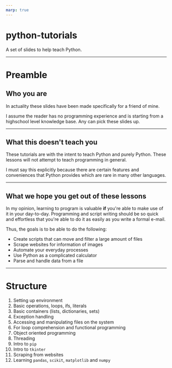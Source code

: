 ```yaml
---
marp: true
---
```


# python-tutorials
 A set of slides to help teach Python.

---

# Preamble
## Who you are
In actuality these slides have been made specifically for a friend of mine.

I assume the reader has no programming experience and is starting from a
highschool level knowledge base.
Any can pick these slides up.

---

## What this doesn't teach you
These tutorials are with the intent to teach Python and purely Python.
These lessons will not attempt to teach programming in general.

I must say this explicitly because there are certain features and conveniences
that Python provides which are rare in many other languages.

---

## What we hope you get out of these lessons
In my opinion, learning to program is valuable **if** you're able to make use
of it in your day-to-day. Programming and script writing should be so quick and
effortless that you're able to do it as easily as you write a formal e-mail.

Thus, the goals is to be able to do the following:
* Create scripts that can move and filter a large amount of files
* Scrape websites for information of images
* Automate your everyday processes
* Use Python as a complicated calculator
* Parse and handle data from a file

---

# Structure
1. Setting up environment
1. Basic operations, loops, ifs, literals
1. Basic containers (lists, dictionaries, sets)
1. Exception handling
1. Accessing and manipulating files on the system
1. For loop comprehension and functional programming
1. Object oriented programming
1. Threading
1. Intro to `pip`
1. Intro to `tkinter`
1. Scraping from websites
1. Learning `pandas`, `scikit`, `matplotlib` and `numpy`